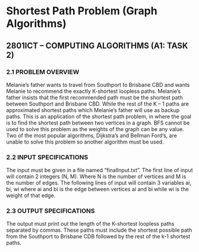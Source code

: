 # Shortest Path Problem (Graph Algorithms)
## 2801ICT – COMPUTING ALGORITHMS (A1: TASK 2)

### 2.1	PROBLEM OVERVIEW

Melanie’s father wants to travel from Southport to Brisbane CBD and wants Melanie to recommend the exactly K-shortest loopless paths. Melanie’s father insists that the first recommended path must be the shortest path between Southport and Brisbane CBD. While the rest of the K – 1 paths are approximated shortest paths which Melanie’s father will use as backup paths.
This is an application of the shortest path problem, in where the goal is to find the shortest path between two vertices in a graph. BFS cannot be used to solve this problem as the weights of the graph can be any value. Two of the most popular algorithms, Dijkstra’s and Bellman Ford’s, are unable to solve this problem so another algorithm must be used.

### 2.2	INPUT SPECIFICATIONS

The input must be given in a file named “finalInput.txt”. The first line of input will contain 2 integers (N, M). Where N is the number of vertices and M is the number of edges. The following lines of input will contain 3 variables ai, bi, wi where ai and bi is the edge between vertices ai and bi while wi is the weight of that edge.

### 2.3	OUTPUT SPECIFICATIONS

The output must print out the length of the K-shortest loopless paths separated by commas. These paths must include the shortest possible path from the Southport to Brisbane CDB followed by the rest of the k-1 shortest paths.

